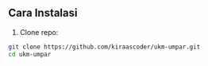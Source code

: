 ## Cara Instalasi

1. Clone repo:

```bash
git clone https://github.com/kiraascoder/ukm-umpar.git
cd ukm-umpar
```
